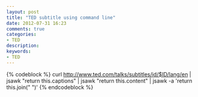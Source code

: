 ```yaml
---
layout: post
title: "TED subtitle using command line"
date: 2012-07-31 16:23
comments: true
categories: 
- TED
description: 
keywords:
- TED
---
```


{% codeblock %}
curl http://www.ted.com/talks/subtitles/id/$ID/lang/en | jsawk "return this.captions" | jsawk "return this.content" | jsawk -a 'return this.join(" ")'
{% endcodeblock %}
